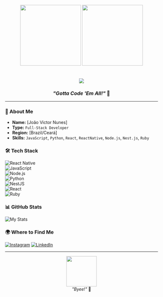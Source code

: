 <p align="center">
  <img src="https://i.gifer.com/4hsh.gif" width="200">
  <img src="https://i.gifer.com/KbVT.gif" width="200">
</p>

<h1 align="center">
  <img src="https://img.shields.io/badge/HELLO%20WORLD%20TRAINER-red?style=for-the-badge&logo=pokemon&logoColor=yellow">  
</h1>

<h3 align="center">
  <i>"Gotta Code 'Em All!"</i> 🚀
</h3>

---

### **📜 About Me**  
- **Name:** [João Victor Nunes]  
- **Type:** `Full-Stack Developer`
- **Region:** [Brazil/Ceará]  
- **Skills:** `JavaScript`, `Python`, `React`, `ReactNative`, `Node.js`, `Nest.js`, `Ruby`      

### **🛠️ Tech Stack**  
![React Native](https://img.shields.io/badge/-React%20Native-61DAFB?logo=react&logoColor=black)  
![JavaScript](https://img.shields.io/badge/-JavaScript-F7DF1E?logo=javascript&logoColor=black)  
![Node.js](https://img.shields.io/badge/-Node.js-339933?logo=node.js&logoColor=white)  
![Python](https://img.shields.io/badge/-Python-3776AB?logo=python&logoColor=yellow)  
![NestJS](https://img.shields.io/badge/-NestJS-E0234E?logo=nestjs&logoColor=white)  
![React](https://img.shields.io/badge/-React-61DAFB?logo=react&logoColor=black)  
![Ruby](https://img.shields.io/badge/-Ruby-CC342D?logo=ruby&logoColor=white)  

### **📊 GitHub Stats**  
![My Stats](https://github-readme-stats.vercel.app/api?username=Joao0victor01&theme=dark&show_icons=true&hide_border=true)

### **🌍 Where to Find Me**  
[![Instagram](https://img.shields.io/badge/-Instagram-E4405F?logo=instagram&logoColor=white)](https://www.instagram.com/jvvvy__)
[![LinkedIn](https://img.shields.io/badge/-LinkedIn-0077B5?logo=linkedin)](https://linkedin.com/in/JoãoVictorNunesRocha)  

---

<p align="center">
  <img src="https://i.gifer.com/XwI4.gif" width="100"><br>
  <i>"Byee!"</i> 🌟
</p>
